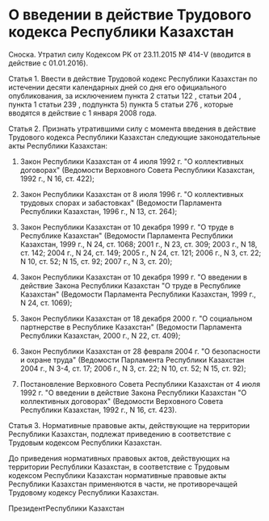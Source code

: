 # О введении в действие Трудового кодекса Республики Казахстан

Сноска. Утратил силу Кодексом РК от 23.11.2015 № 414-V (вводится в действие с 01.01.2016).

Статья 1. Ввести в действие Трудовой кодекс Республики Казахстан по истечении десяти календарных дней со дня его официального опубликования, за исключением пункта 2 статьи 122 , статьи 204 , пункта 1 статьи 239 , подпункта 5) пункта 5 статьи 276 , которые вводятся в действие с 1 января 2008 года.

Статья 2. Признать утратившими силу с момента введения в действие Трудового кодекса Республики Казахстан следующие законодательные акты Республики Казахстан:

1) Закон Республики Казахстан от 4 июля 1992 г. "О коллективных договорах" (Ведомости Верховного Совета Республики Казахстан, 1992 г., N 16, ст. 422);

2) Закон Республики Казахстан от 8 июля 1996 г. "О коллективных трудовых спорах и забастовках" (Ведомости Парламента Республики Казахстан, 1996 г., N 13, ст. 264);

3) Закон Республики Казахстан от 10 декабря 1999 г. "О труде в Республике Казахстан" (Ведомости Парламента Республики Казахстан, 1999 г., N 24, ст. 1068; 2001 г., N 23, ст. 309; 2003 г., N 18, ст. 142; 2004 г., N 24, ст. 149; 2005 г., N 24, ст. 121; 2006 г., N 3, ст. 22; N 10, ст. 52; N 15, ст. 92; 2007 г., N 3, ст. 20);

4) Закон Республики Казахстан от 10 декабря 1999 г. "О введении в действие Закона Республики Казахстан "О труде в Республике Казахстан" (Ведомости Парламента Республики Казахстан, 1999 г., N 24, ст. 1069);

5) Закон Республики Казахстан от 18 декабря 2000 г. "О социальном партнерстве в Республике Казахстан" (Ведомости Парламента Республики Казахстан, 2000 г., N 22, ст. 409);

6) Закон Республики Казахстан от 28 февраля 2004 г. "О безопасности и охране труда" (Ведомости Парламента Республики Казахстан 2004 г., N 3-4, ст. 17; 2006 г., N 3, ст. 22; N 10, ст. 52; N 15, ст. 92);

7) Постановление Верховного Совета Республики Казахстан от 4 июля 1992 г. "О введении в действие Закона Республики Казахстан "О коллективных договорах" (Ведомости Верховного Совета Республики Казахстан, 1992 г., N 16, ст. 423).

Статья 3. Нормативные правовые акты, действующие на территории Республики Казахстан, подлежат приведению в соответствие с Трудовым кодексом Республики Казахстан.

До приведения нормативных правовых актов, действующих на территории Республики Казахстан, в соответствие с Трудовым кодексом Республики Казахстан нормативные правовые акты Республики Казахстан применяются в части, не противоречащей Трудовому кодексу Республики Казахстан.

ПрезидентРеспублики Казахстан

